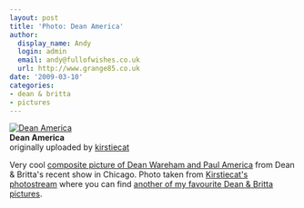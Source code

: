 ```yaml
---
layout: post
title: 'Photo: Dean America'
author:
  display_name: Andy
  login: admin
  email: andy@fullofwishes.co.uk
  url: http://www.grange85.co.uk
date: '2009-03-10'
categories:
- dean & britta
- pictures
---
```

<div class="imagebox-a"><a href="http://www.flickr.com/photos/kirstiecat/3344241582/" title="Photo Sharing"><img src="https://farm4.static.flickr.com/3354/3344241582_1c500d64bc_m.jpg" alt="Dean America" /></a><br/><strong>Dean America</strong><br/>originally uploaded by <a href="http://www.flickr.com/people/kirstiecat/">kirstiecat</a></div>
<p>Very cool <a href="http://www.flickr.com/photos/kirstiecat/3344241582/">composite picture of Dean Wareham and Paul America</a> from Dean & Britta's recent show in Chicago. Photo taken from <a href="http://www.flickr.com/photos/kirstiecat/">Kirstiecat's photostream</a> where you can find <a href="http://www.flickr.com/photos/kirstiecat/424177928/">another of my favourite Dean & Britta pictures</a>.</p>
